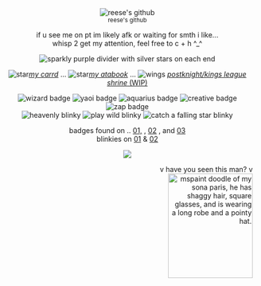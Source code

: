 <div align=center>
<img src="https://files.catbox.moe/ua0r8m.png" alt="reese's github"> <br>
<sup>reese's github</sup>
<br>
  
if u see me on pt im likely afk or waiting for smth i like... <br> whisp 2 get my attention, feel free to c + h ^_^

<img src="https://files.catbox.moe/d3s8px.gif" alt="sparkly purple divider with silver stars on each end">

<img src="https://files.catbox.moe/u35c9h.gif" alt="star">[*my carrd*](https://evilwizards.carrd.co/) ...  <img src="https://files.catbox.moe/laitdw.gif" alt="star">[*my atabook*](https://evillestwizard.atabook.org/?page=1) ... <img src="https://files.catbox.moe/2i9wr5.gif" alt="wings"> [*postknight/kings league shrine* (WIP)](https://rentry.co/prismshrine)

<img src="https://files.catbox.moe/p7eeer.gif" alt="wizard badge"> 
<img src="https://files.catbox.moe/oyvjf3.gif" alt="yaoi badge"> <img src="https://files.catbox.moe/pqhz90.gif" alt="aquarius badge"> <img src="https://files.catbox.moe/zty6vk.gif" alt="creative badge"> <img src="https://file.garden/Zj8MKPoh-G9Y8EJE/pixels/shinybuttons/zap" alt="zap badge">
<br>
<img src="https://files.catbox.moe/2rankr.gif" alt="heavenly blinky">
<img src="https://files.catbox.moe/vusjy1.gif" alt= "play wild blinky"> <img src="https://i.postimg.cc/gkxbzw0d/IMG_7033.gif" alt="catch a falling star blinky"> 

badges found on .. [01,](https://rentry.org/lavender-buttons) , [02](https://rentry.org/shinybuttons) , and [03](https://rentry.org/excentrique13)
<br>blinkies on [01](https://rentry.co/borderblinkies) & [02](https://rentry.co/jaystamp)
<br>

![](https://komarev.com/ghpvc/?username=evillestwizard&color=lightgray&label=views+!!+&flat-square)
</div>
<div align=right>
  v have you seen this man? v <br>
<img src="https://files.catbox.moe/242i1b.png" width="170" height="210" alt= "mspaint doodle of my sona paris, he has shaggy hair, square glasses, and is wearing a long robe and a pointy hat."> <br>
</div>
